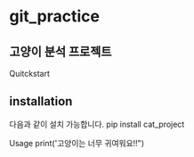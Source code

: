 # git_practice

고양이 분석 프로젝트
----------------------------------
Quitckstart

installation
----------------------------------
다음과 같이 설치 가능합니다.
pip install cat_project

Usage
print('고양이는 너무 귀여워요!!")
